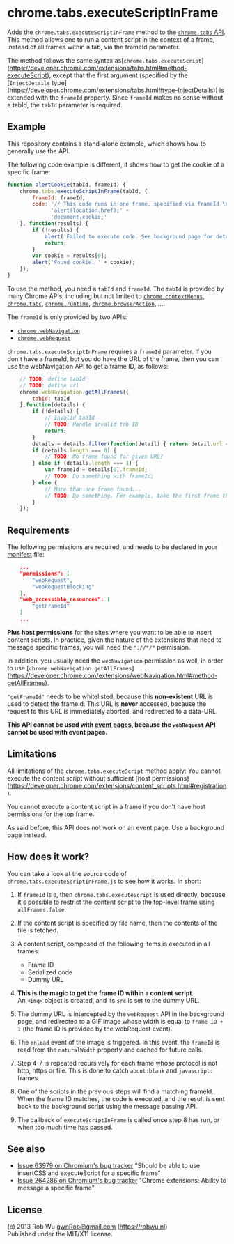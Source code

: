 # chrome.tabs.executeScriptInFrame

Adds the `chrome.tabs.executeScriptInFrame` method to the
[`chrome.tabs` API](https://developer.chrome.com/extensions/tabs.html).
This method allows one to run a content script in the context of a frame,
instead of all frames within a tab, via the frameId parameter.

The method follows the same syntax as[`chrome.tabs.executeScript`]
(https://developer.chrome.com/extensions/tabs.html#method-executeScript),
except that the first argument (specified by the [`InjectDetails` type]
(https://developer.chrome.com/extensions/tabs.html#type-InjectDetails))
is extended with the `frameId` property. Since `frameId` makes no sense
without a tabId, the `tabId` parameter is required.

## Example
This repository contains a stand-alone example, which shows how to generally use the API.

The following code example is different, it shows how to get the cookie of a specific frame:

```javascript
function alertCookie(tabId, frameId) {
    chrome.tabs.executeScriptInFrame(tabId, {
        frameId: frameId,
        code: '// This code runs in one frame, specified via frameId \n' +
              'alert(location.href);' +
              'document.cookie;'
    }, function(results) {
        if (!results) {
            alert('Failed to execute code. See background page for details.');
            return;
        }
        var cookie = results[0];
        alert('Found cookie: ' + cookie);
    });
}
```

To use the method, you need a `tabId` and `frameId`. The `tabId` is provided by many Chrome APIs,
including but not limited to
[`chrome.contextMenus`](https://developer.chrome.com/extensions/contextMenus.html),
[`chrome.tabs`](https://developer.chrome.com/extensions/tabs.html),
[`chrome.runtime`](https://developer.chrome.com/extensions/runtime.html),
[`chrome.browserAction`](https://developer.chrome.com/extensions/browserAction.html), ....

The `frameId` is only provided by two APIs:

- [`chrome.webNavigation`](https://developer.chrome.com/extensions/webNavigation.html)
- [`chrome.webRequest`](https://developer.chrome.com/extensions/webRequest.html)

`chrome.tabs.executeScriptInFrame` requires a `frameId` parameter. If you don't have a
frameId, but you do have the URL of the frame, then you can use the webNavigation API
to get a frame ID, as follows:

```javascript
    // TODO: define tabId
    // TODO: define url
    chrome.webNavigation.getAllFrames({
        tabId: tabId
    },function(details) {
        if (!details) {
            // Invalid tabId
            // TODO: Handle invalid tab ID
            return;
        }
        details = details.filter(function(detail) { return detail.url === url; });
        if (details.length === 0) {
            // TODO: No frame found for given URL?
        } else if (details.length === 1) {
            var frameId = details[0].frameId;
            // TODO: Do something with frameId;
        } else {
            // More than one frame found...
            // TODO: Do something. For example, take the first frame that matches the frame ID.
        }
    });
```

## Requirements
The following permissions are required, and needs to be declared in your
[manifest](https://developer.chrome.com/extensions/manifest.html) file:

```json
    ...
    "permissions": [
        "webRequest",
        "webRequestBlocking"
    ],
    "web_accessible_resources": [
        "getFrameId"
    ]
    ...
```

**Plus host permissions** for the sites where you want to be able to insert
content scripts. In practice, given the nature of the extensions that need to message specific frames,
you will need the `*://*/*` permission.

In addition, you usually need the `webNavigation` permission as well, in order to use
 [`chrome.webNavigation.getAllFrames`]
 (https://developer.chrome.com/extensions/webNavigation.html#method-getAllFrames).

`"getFrameId"` needs to be whitelisted, because this **non-existent** URL is used to detect the frameId.
This URL is **never** accessed, because the request to this URL is immediately
aborted, and redirected to a data-URL.

**This API cannot be used with [event pages](https://developer.chrome.com/extensions/event_pages.html),
because the `webRequest` API cannot be used with event pages.**

## Limitations
All limitations of the `chrome.tabs.executeScript` method apply: You cannot execute
the content script without sufficient [host permissions]
(https://developer.chrome.com/extensions/content_scripts.html#registration).

You cannot execute a content script in a frame if you don't have host permissions
for the top frame.

As said before, this API does not work on an event page. Use a background page instead.

## How does it work?
You can take a look at the source code of `chrome.tabs.executeScriptInFrame.js` to see how it works.
In short:

1. If `frameId` is `0`, then `chrome.tabs.executeScript` is used directly, because it's possible
   to restrict the content script to the top-level frame using `allFrames:false`.
2. If the content script is specified by file name, then the contents of the file is fetched.
3. A content script, composed of the following items is executed in all frames:
   - Frame ID
   - Serialized code
   - Dummy URL

4. **This is the magic to get the frame ID within a content script**.  
   An `<img>` object is created, and its `src` is set to the dummy URL.
5. The dummy URL is intercepted by the `webRequest` API in the background page, and redirected
   to a GIF image whose width is equal to `frame ID + 1` (the frame ID is provided by the webRequest event).
6. The `onload` event of the image is triggered. In this event, the `frameId` is read from the `naturalWidth`
   property and cached for future calls.
7. Step 4-7 is repeated recursively for each frame whose protocol is not http, https or file. This is done
   to catch `about:blank` and `javascript:` frames.
8. One of the scripts in the previous steps will find a matching frameId. When the frame ID matches, the code
   is executed, and the result is sent back to the background script using the message passing API.
9. The callback of `executeScriptInFrame` is called once step 8 has run, or when too much time has passed.

## See also
- [Issue 63979 on Chromium's bug tracker](https://code.google.com/p/chromium/issues/detail?id=63979)
  "Should be able to use insertCSS and executeScript for a specific frame"
- [Issue 264286 on Chromium's bug tracker](https://code.google.com/p/chromium/issues/detail?id=264286)
  "Chrome extensions: Ability to message a specific frame"

## License
(c) 2013 Rob Wu <gwnRob@gmail.com> (https://robwu.nl)  
Published under the MIT/X11 license.
